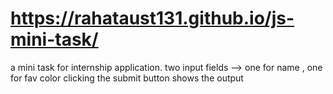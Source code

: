 # https://rahataust131.github.io/js-mini-task/
a mini task for internship application.
two input fields --> one for name , one for fav color
clicking the submit button shows the output
